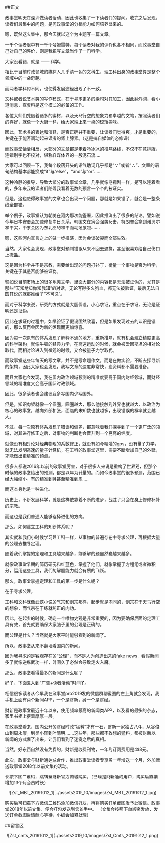 ##正文

政事堂明天在深圳做读者活动，因此也收集了一下读者们的提问。收完之后发现，读者们最集中的问题，是问政事堂的分析能力如何培养出来的。

嗯，既然这么集中，那今天就以这个为主题写一篇文章。

一千个读者眼中有一千个哈姆雷特，每个读者对我的评价也各不相同，而政事堂自己对自己的评价，则是我把写文章当作了一门科学。

大家没看错，就是 —— 科学。

相比于目前时政领域的媒体人几乎清一色的文科生，理工科出身的政事堂算是整个领域中的一朵奇葩。

而两者学科的不同，也使得发展途径出现了不一致。

文科或者说艺术类的写作模式，在于寻求更多的素材对其加工，因此翻外网，看小道消息，查资料是这个模式的必备的工作。

各位大师们凭借着诸多的素材，以及天马行空的想象力和卓越的文笔，按照读者们的喜好，就像一个大厨一样，给大家端上来一桌的琼瑶美味。

因此，艺术类的表达和演绎，是否正确并不重要，让读者们觉得爽，才是重要的，关键在于能否调动起来读者的肾上腺素。（这是搞自媒体的必修课）

而政事堂恰恰相反，大部分的文章都是走着冷冰冰的推导路线，不仅不在意排版，连错别字也不校对，堪称自媒体界的一股泥石流....

大家可以回顾一下，我每个段落开头的语气助词几乎都是“∵”或者“∴”，文章的语句结构基本都能换成“if”与“else”，“and”与“or”......

这种冷静的推导，导致大部分的政事堂文章，几乎就像电视剧一样，是可以连着看的，多年来我的读者们陪着我看着无数的预言一个个的被证实。

但是，这也使得政事堂的文章也会出现一个问题，那就是如果错了，就会是一整条线全部错。

举个例子，政事堂认为朝美在河内那次能签署，因此推演出了很多的结论。譬如说今年日本安倍会加速修复中日关系，韩国文在寅会强势反击，特朗普会拿到诺贝尔和平奖，中东会因为东北亚的和平而动荡激烈.......

嗯，这些河内宣言之上的进一步推演，因为会谈破裂而全部失效。

当然，大家也会发现，政事堂对预判错误从来不回去遮掩，甚至很喜欢给自己伤口上撒盐。

这是因为科学并不是宗教，需要给出现的问题打补丁，衡量一个事物是否为科学，关键在于其是否能够被证伪。

譬如说目前市场上的很多地摊文学，里面大部分的内容都是无法被证伪的，尤其是那些“天知地知你知我知”的对话，无论写得多么狗血，都无法被验证，最后无法自圆其说的就都推给了“不可说”。

而对于科学来说，研究的方式就是大胆假设，小心求证，重点在于求证，无论是证明还是证伪。

因此在求证的过程中，如果验证了假设固然欣喜，但是如果发现过去的认识是错的，那么反而会因为新的发现而更加惊喜。

因为每一次原有的体系发现了解释不通的地方，重新推导，就有机会建立精度更高的科学架构，就像牛顿的经典力学，在高速运动的时候，就会被爱因斯坦的相对论取代，而相对论进入到微观的时候，又会被量子力学取代。

而政事堂这些年每天的写文章，并不是写命题作文，而是在做实验，不断去探寻新的架构，因此大家也会发现，我写文章的速度非常快，连资料都不需要准备。

而且大家也会发现，我在国内政治领域预测的精准度要高于国内财经领域，而财经领域的精准度又会高于国际时政领域。

因此，很多读者也会建议我多写国内少写国外。

但是，知识构架就像一个圆圈，圆圈越大，那么他接触的外界也就越大，以政治为核心的政事堂，越向外部扩张，面临的未知数也就越多，出现错误的概率就会越大。

不过，每一次原有体系发现了错误和偏差，都意味着我们探寻到了一个更广泛的领域，对其进行修正之后，对事物的判断也会晋升到一个更高的纬度。

就像没有相对论对经典物理的系数修正，就没有如今精准的gps，没有量子力学，就无法发明高速的量子计算机，在工科的政事堂这里，需要不断增加自己的外延，才能做出更精准的预测。

很多人都说2016年以前的政事堂厉害，对于很多人来说是重构了世界观，但那个时候的政事堂给出的预测，都是以年为计量的。而如今政事堂的很多预测，范围已经大幅缩小，有的精准到月甚至精准到周.....

而这本身也是一种进化。

历史上，不断发展科学，就是这样依靠着不断的进步，战胜了只会在身上修修补补的宗教。

而这也是我们普通人能够选择进化的方向。

那么，如何建立工科的知识体系呢？

其实就和我们小时候学习理工科一样，从事物的普遍存在中寻求公理，再根据大量的公理去推导定理。

随着我们掌握的定理和工具越来越多，能够解的题自然也越来越多。

就像政事堂早期的简历研究和红蓝色，掌握了他们，就像掌握了方程组或者微积分，运用这些工具，我们的解题能力就会有质的飞跃。

那么，政事堂掌握定理和工具的第一步是什么呢？

在于寻求公理。

工科和文科就像武侠小说的气宗和剑宗那样，起步就是不同的，剑宗在于天马行空的想象，而气宗在于练就纯正的内功。

因此，在起步的时候，确定一个唯物史观是非常重要的，因为要确保后面的定理工具有效，首先就要确保大家脑子里的公理是正确的。

而公理是什么？当然就是大家平时能够看到的新闻了。

所以，政事堂从来不翻墙看国内的新闻。

因为我寻求的是客观存在的“公理”，而不是人为创造出来的fake news，看假新闻多了就像逆练武功一样，时间久了必然会导致走火入魔。

那么，政事堂看得最多的新闻是什么呢？

好了，下面进入到“广告+读者活动”时间了。

相信很多读者从今早我在政事堂pro2019发的微信群聊截图的左上角就会发现，我手机上面有两个新闻APP，一个是财新，另一个是财经。

财新是政事堂最近十年以来，使用频率最高的新闻类APP，以及看的最多的杂志，家里书柜上摆着厚厚一层。

在政事堂看来，国内公开的财经时政“猛料”才有一石，财新一家独占八斗，从谷俊山到周永康，到吴小晖到叶简明.......这些年，那些都不敢想的猛料，都被财新以新闻的方式爆了出来，让我们看到了迷雾之后的真相。

当然，好东西自然没有免费的，财新是收费刊物，一年的订阅费用是498元。

此次，政事堂与财新通达成合作，推出政事堂读者专享买一年增送一个月，外加赠送政事堂2018年以前文集的活动。

长按下图二维码，跳转至财新官方商城购买。（已经是财新通的用户，购买后直接增加13个月会员时长）

 <div align="center">![Zst_MBT_20191012_1](../assets2019_10/images/Zst_MBT_20191012_1.jpg)</div>

购买后可扫描下方微信二维码添加微信好友，再将购买订单截图发予此微信。政事堂2018年以前文集，便会打包发送到您的手中。
（文集会按照下单顺序发放，发送订单截图后请耐心等待，小编会加紧处理）

##留言区
 <div align="center">![Zst_cmts_20191012_1](../assets2019_10/images/Zst_Cmts_20191012_1.png)</div>